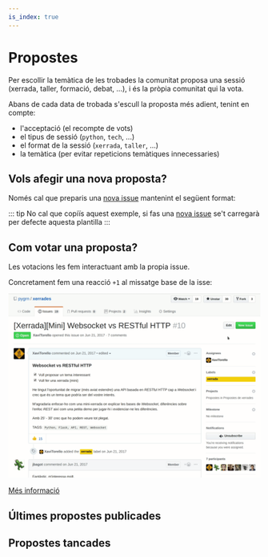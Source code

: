 ```yaml
---
is_index: true
---
```

# Propostes

Per escollir la temàtica de les trobades la comunitat proposa una sessió (xerrada, taller, formació, debat, ...), i és la pròpia comunitat qui la vota.

Abans de cada data de trobada s'escull la proposta més adient, tenint en compte:
- l'acceptació (el recompte de vots)
- el tipus de sessió (`python`, `tech`, ...)
- el format de la sessió (`xerrada`, `taller`, ...)
- la temàtica (per evitar repeticions temàtiques innecessaries)

## Vols afegir una nova proposta?

Només cal que preparis una [nova issue](https://github.com/pygrn/xerrades/issues/new) mantenint el següent format:

<FileContent
  v-bind:github="{organization:'pygrn', repo:'xerrades', path: '.github/ISSUE_TEMPLATE.md'}"
/>

::: tip
No cal que copiïs aquest exemple, si fas una [nova issue](https://github.com/pygrn/xerrades/issues/new) se't carregarà per defecte aquesta plantilla
:::

## Com votar una proposta?

Les votacions les fem interactuant amb la propia issue.

Concretament fem una reacció `+1` al missatge base de la isse:

![Com votar?](./vote.gif#rounded)

[Més informació](https://blog.github.com/2016-03-10-add-reactions-to-pull-requests-issues-and-comments/)

## Últimes propostes publicades

<IssuesList
  :limit=0
  emptyMessage="No s'ha trobat cap proposta pendent"
  v-bind:github="{organization:'pygrn', repo:'xerrades', params:{state: 'open'}}"
/>

## Propostes tancades

<IssuesList
  :limit=0
  emptyMessage="No s'ha trobat cap proposta tancada"
  v-bind:github="{organization:'pygrn', repo:'xerrades', params:{state: 'closed'}}"
/>
